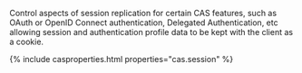 Control aspects of session replication for certain CAS features, such as OAuth or OpenID Connect authentication,
Delegated Authentication, etc allowing session and authentication profile data to be kept with the client as a cookie.

{% include casproperties.html properties="cas.session" %}
